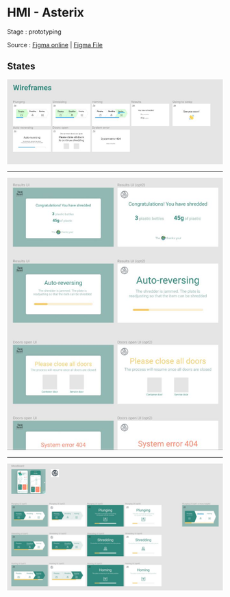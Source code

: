 # HMI - Asterix

Stage : prototyping

Source : [Figma online](https://www.figma.com/file/nbL6vhqVylnboVcmYYZ1JV/PlasticHub?node-id=196%3A2) | [Figma File](./PlasticHub.fig)

## States

![](./states.JPG)

<hr/>

![](./screens.JPG)

<hr/>

![](./subs.JPG)
